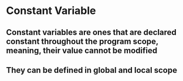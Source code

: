 # Constant Variable

## Constant variables are ones that are declared constant throughout the program scope, meaning, their value cannot be modified

## They can be defined in global and local scope
